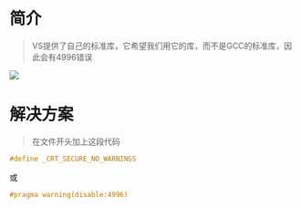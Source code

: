 # 简介
>VS提供了自己的标准库，它希望我们用它的库，而不是GCC的标准库，因此会有4996错误

![](https://img2020.cnblogs.com/blog/2101031/202008/2101031-20200831090811852-153508536.png)

# 解决方案
>在文件开头加上这段代码

```c
#define _CRT_SECURE_NO_WARNINGS
```
或
```c
#pragma warning(disable:4996)
```
